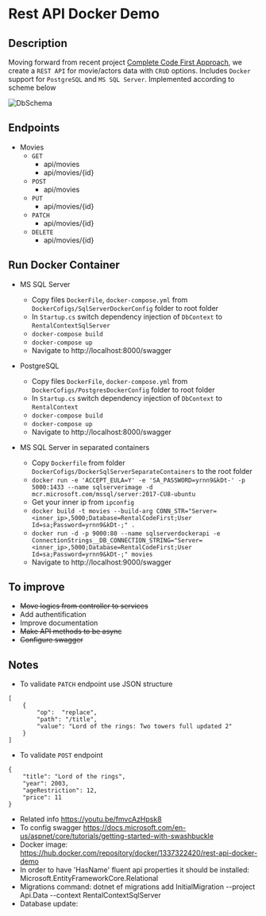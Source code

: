 # Rest API Docker Demo

## Description

Moving forward from recent project [Complete Code First Approach](https://github.com/kolosovpetro/Complete-CodeFirst-Approach), we create a `REST API` for movie/actors data with `CRUD` options. Includes `Docker` support for `PostgreSQL` and `MS SQL Server`. Implemented according to scheme below

![DbSchema](/Schema/api_schema.jpg)

## Endpoints

- Movies
  - `GET`
    - api/movies
	- api/movies/{id}
  - `POST`
    - api/movies
  - `PUT`
    - api/movies/{id}
  - `PATCH`
    - api/movies/{id}
  - `DELETE`
    - api/movies/{id}

## Run Docker Container

- MS SQL Server
  - Copy files `DockerFile`, `docker-compose.yml` from `DockerCofigs/SqlServerDockerConfig` folder to root folder
  - In `Startup.cs` switch dependency injection of `DbContext` to `RentalContextSqlServer`
  - `docker-compose build`
  - `docker-compose up`
  - Navigate to http://localhost:8000/swagger

- PostgreSQL
  - Copy files `DockerFile`, `docker-compose.yml` from `DockerCofigs/PostgresDockerConfig` folder to root folder
  - In `Startup.cs` switch dependency injection of `DbContext` to `RentalContext`
  - `docker-compose build`
  - `docker-compose up`
  - Navigate to http://localhost:8000/swagger
  
- MS SQL Server in separated containers
  - Copy `Dockerfile` from folder `DockerCofigs/DockerSqlServerSeparateContainers` to the root folder
  - `docker run -e 'ACCEPT_EULA=Y' -e 'SA_PASSWORD=yrnn9&kDt-' -p 5000:1433 --name sqlserverimage -d mcr.microsoft.com/mssql/server:2017-CU8-ubuntu`
  - Get your inner ip from `ipconfig`
  - `docker build -t movies --build-arg CONN_STR="Server=<inner_ip>,5000;Database=RentalCodeFirst;User Id=sa;Password=yrnn9&kDt-;" .`
  - `docker run -d -p 9000:80 --name sqlserverdockerapi -e ConnectionStrings__DB_CONNECTION_STRING="Server=<inner_ip>,5000;Database=RentalCodeFirst;User Id=sa;Password=yrnn9&kDt-;" movies`
  - Navigate to http://localhost:9000/swagger
  
## To improve
   - ~~Move logics from controller to services~~
   - Add authentification
   - Improve documentation
   - ~~Make API methods to be async~~
   - ~~Configure swagger~~
  
## Notes

- To validate `PATCH` endpoint use JSON structure

```
[
    {
        "op":  "replace",
        "path": "/title",
        "value": "Lord of the rings: Two towers full updated 2"
    }
]
```

- To validate `POST` endpoint

```
{
    "title": "Lord of the rings",
    "year": 2003,
    "ageRestriction": 12,
    "price": 11
}
```

- Related info https://youtu.be/fmvcAzHpsk8
- To config swagger https://docs.microsoft.com/en-us/aspnet/core/tutorials/getting-started-with-swashbuckle
- Docker image: https://hub.docker.com/repository/docker/1337322420/rest-api-docker-demo
- In order to have 'HasName' fluent api properties it should be installed: Microsoft.EntityFrameworkCore.Relational
- Migrations command: dotnet ef migrations add InitialMigration --project Api.Data --context RentalContextSqlServer
- Database update: 